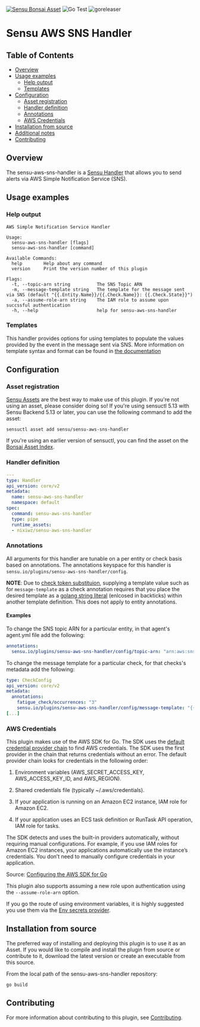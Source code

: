 [![Sensu Bonsai Asset](https://img.shields.io/badge/Bonsai-Download%20Me-brightgreen.svg?colorB=89C967&logo=sensu)](https://bonsai.sensu.io/assets/sensu/sensu-aws-sns-handler)
![Go Test](https://github.com/sensu/sensu-aws-sns-handler/workflows/Go%20Test/badge.svg)
![goreleaser](https://github.com/sensu/sensu-aws-sns-handler/workflows/goreleaser/badge.svg)

# Sensu AWS SNS Handler

## Table of Contents
- [Overview](#overview)
- [Usage examples](#usage-examples)
  - [Help output](#help-output)
  - [Templates](#templates)
- [Configuration](#configuration)
  - [Asset registration](#asset-registration)
  - [Handler definition](#handler-definition)
  - [Annotations](#annotations)
  - [AWS Credentials](#aws-credentials)
- [Installation from source](#installation-from-source)
- [Additional notes](#additional-notes)
- [Contributing](#contributing)

## Overview

The sensu-aws-sns-handler is a [Sensu Handler][4] that allows you to send alerts via AWS
Simple Notification Service (SNS).

## Usage examples

### Help output

```
AWS Simple Notification Service Handler

Usage:
  sensu-aws-sns-handler [flags]
  sensu-aws-sns-handler [command]

Available Commands:
  help        Help about any command
  version     Print the version number of this plugin

Flags:
  -t, --topic-arn string          The SNS Topic ARN
  -m, --message-template string   The template for the message sent via SNS (default "{{.Entity.Name}}/{{.Check.Name}}: {{.Check.State}}")
  -a, --assume-role-arn string    The IAM role to assume upon succssful authentication
  -h, --help                      help for sensu-aws-sns-handler
```

### Templates

This handler provides options for using templates to populate the values
provided by the event in the message sent via SNS. More information on
template syntax and format can be found in [the documentation][8]


## Configuration

### Asset registration

[Sensu Assets][5] are the best way to make use of this plugin. If you're not using an asset, please
consider doing so! If you're using sensuctl 5.13 with Sensu Backend 5.13 or later, you can use the
following command to add the asset:

```
sensuctl asset add sensu/sensu-aws-sns-handler
```

If you're using an earlier version of sensuctl, you can find the asset on the [Bonsai Asset Index][6].

### Handler definition

```yml
---
type: Handler
api_version: core/v2
metadata:
  name: sensu-aws-sns-handler
  namespace: default
spec:
  command: sensu-aws-sns-handler
  type: pipe
  runtime_assets:
  - nixiwz/sensu-aws-sns-handler
```

### Annotations

All arguments for this handler are tunable on a per entity or check basis based on annotations.  The
annotations keyspace for this handler is `sensu.io/plugins/sensu-aws-sns-handler/config`.

**NOTE**: Due to [check token substituion][9], supplying a template value such
as for `message-template` as a check annotation requires that you place the
desired template as a [golang string literal][10] (enlcosed in backticks)
within another template definition.  This does not apply to entity annotations.


#### Examples

To change the SNS topic ARN for a particular entity, in that agent's agent.yml file
add the following:

```yml
annotations:
  sensu.io/plugins/sensu-aws-sns-handler/config/topic-arn: "arn:aws:sns:us-west-2:0123456789012:sensu-alerts"
```

To change the message template for a particular check, for that checks's metadata add the following:

```yml
type: CheckConfig
api_version: core/v2
metadata:
  annotations:
    fatigue_check/occurrences: "3"
    sensu.io/plugins/sensu-aws-sns-handler/config/message-template: "{{`{{.Entity.Name}}/{{.Check.Name}}: {{.Check.State}}, {{.Check.Occurrences}}`}}"
[...]
```

###  AWS Credentials

This plugin makes use of the AWS SDK for Go.  The SDK uses the [default credential provider chain][2]
to find AWS credentials.  The SDK uses the first provider in the chain that returns credentials
without an error. The default provider chain looks for credentials in the following order:

1. Environment variables (AWS_SECRET_ACCESS_KEY, AWS_ACCESS_KEY_ID, and AWS_REGION).

2. Shared credentials file (typically ~/.aws/credentials).

3. If your application is running on an Amazon EC2 instance, IAM role for Amazon EC2.

4. If your application uses an ECS task definition or RunTask API operation, IAM role for tasks.

The SDK detects and uses the built-in providers automatically, without requiring manual configurations.
For example, if you use IAM roles for Amazon EC2 instances, your applications automatically use the
instance’s credentials. You don’t need to manually configure credentials in your application.

Source: [Configuring the AWS SDK for Go][3]

This plugin also supports assuming a new role upon authentication using the `--assume-role-arn`
option.

If you go the route of using environment variables, it is highly suggested you use them via the
[Env secrets provider][7].

## Installation from source

The preferred way of installing and deploying this plugin is to use it as an Asset. If you would
like to compile and install the plugin from source or contribute to it, download the latest version
or create an executable from this source.

From the local path of the sensu-aws-sns-handler repository:

```
go build
```

## Contributing

For more information about contributing to this plugin, see [Contributing][1].

[1]: https://github.com/sensu/sensu-go/blob/master/CONTRIBUTING.md
[2]: https://docs.aws.amazon.com/sdk-for-go/api/aws/defaults/#CredChain
[3]: https://docs.aws.amazon.com/sdk-for-go/v1/developer-guide/configuring-sdk.html
[4]: https://docs.sensu.io/sensu-go/latest/reference/handlers/
[5]: https://docs.sensu.io/sensu-go/latest/reference/assets/
[6]: https://bonsai.sensu.io/assets/sensu/sensu-aws-sns-handler
[7]: https://docs.sensu.io/sensu-go/latest/guides/secrets-management/#use-env-for-secrets-management
[8]: https://docs.sensu.io/sensu-go/latest/observability-pipeline/observe-process/handler-templates/
[9]: https://docs.sensu.io/sensu-go/latest/observability-pipeline/observe-schedule/checks/#check-token-substitution
[10]: https://golang.org/ref/spec#String_literals
